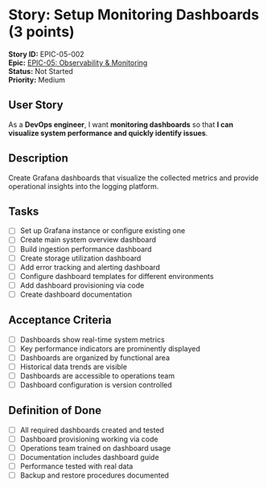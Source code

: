 # Story: Setup Monitoring Dashboards (3 points)

**Story ID:** EPIC-05-002  
**Epic:** [EPIC-05: Observability & Monitoring](../epic-05.md)  
**Status:** Not Started  
**Priority:** Medium

## User Story

As a **DevOps engineer**, I want **monitoring dashboards** so that **I can visualize system performance and quickly identify issues**.

## Description

Create Grafana dashboards that visualize the collected metrics and provide operational insights into the logging platform.

## Tasks

- [ ] Set up Grafana instance or configure existing one
- [ ] Create main system overview dashboard
- [ ] Build ingestion performance dashboard
- [ ] Create storage utilization dashboard
- [ ] Add error tracking and alerting dashboard
- [ ] Configure dashboard templates for different environments
- [ ] Add dashboard provisioning via code
- [ ] Create dashboard documentation

## Acceptance Criteria

- [ ] Dashboards show real-time system metrics
- [ ] Key performance indicators are prominently displayed
- [ ] Dashboards are organized by functional area
- [ ] Historical data trends are visible
- [ ] Dashboards are accessible to operations team
- [ ] Dashboard configuration is version controlled

## Definition of Done

- [ ] All required dashboards created and tested
- [ ] Dashboard provisioning working via code
- [ ] Operations team trained on dashboard usage
- [ ] Documentation includes dashboard guide
- [ ] Performance tested with real data
- [ ] Backup and restore procedures documented
